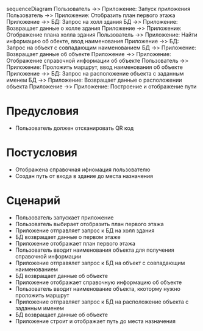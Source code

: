 sequenceDiagram
    Пользователь ->> Приложение: Запуск приложения
    Пользователь ->> Приложение: Отобразить план первого этажа
    Приложение ->> БД: Запрос на холл здания
    БД ->> Приложение: Возвращает данные о холле здания
    Приложение ->> Приложение: Отображение плана  холла здания
    Пользователь ->> Приложение: Найти информацию об обекте, ввод наименования
    Приложение ->> БД: Запрос на объект с совпадающим наименованием
    БД ->> Приложение: Возвращает данные об объекте
    Приложение ->> Приложение: Отображение справочной  информации об объекте
    Пользователь ->> Приложение: Проложить маршрут, ввод наименования  об объекте
    Приложение ->> БД: Запрос на расположение объекта с заданным именем
    БД ->> Приложение: Возвращает данные о расположении объекта
    Приложение ->> Приложение: Построение и отображение пути
	
# Предусловия
- Пользователь должен отсканировать QR код
# Постусловия
- Отображена справочная ифномация пользователю
- Создан путь от входа в здание до места назначения
# Сценарий
- Пользователь запускает приложение
- Пользователь выбирает отобразить план первого этажа
- Приложение отправляет запрос к БД на холл здания
- БД возвращает данные о первом этаже
- Приложение отображает план первого этажа
- Пользователь вводит наименования объекта для получения справочной информации
- Приложение отправялет запрос к БД на объект с совпадающим наименованием
- БД возвращает данные об объекте
- Приложение отображает справочную информацию об объекте
- Пользователь вводит наименование объекта, ккоторму  нужно проложить маршрут
- Приложение отправляет запрос к БД на расположение объекта с заданным именем
- БД возвращает данные об объекте
- Приложение строит и отображает путь до места назначения
